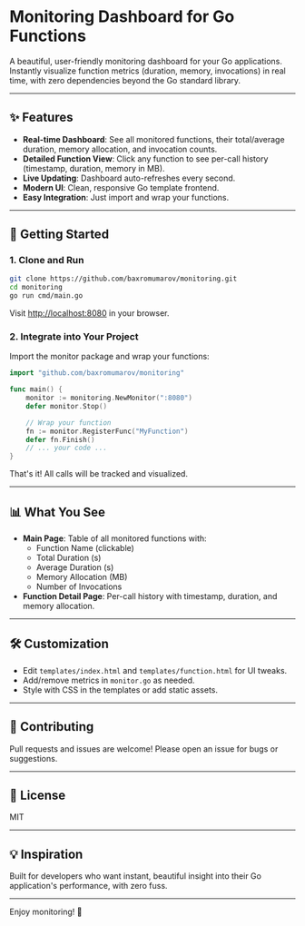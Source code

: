 # Monitoring Dashboard for Go Functions

A beautiful, user-friendly monitoring dashboard for your Go applications. Instantly visualize function metrics (duration, memory, invocations) in real time, with zero dependencies beyond the Go standard library.


---

## ✨ Features
- **Real-time Dashboard**: See all monitored functions, their total/average duration, memory allocation, and invocation counts.
- **Detailed Function View**: Click any function to see per-call history (timestamp, duration, memory in MB).
- **Live Updating**: Dashboard auto-refreshes every second.
- **Modern UI**: Clean, responsive Go template frontend.
- **Easy Integration**: Just import and wrap your functions.

---

## 🚀 Getting Started

### 1. Clone and Run
```bash
git clone https://github.com/baxromumarov/monitoring.git
cd monitoring
go run cmd/main.go
```

Visit [http://localhost:8080](http://localhost:8080) in your browser.

### 2. Integrate into Your Project

Import the monitor package and wrap your functions:
```go
import "github.com/baxromumarov/monitoring"

func main() {
    monitor := monitoring.NewMonitor(":8080")
    defer monitor.Stop()

    // Wrap your function
    fn := monitor.RegisterFunc("MyFunction")
    defer fn.Finish()
    // ... your code ...
}
```

That's it! All calls will be tracked and visualized.

---

## 📊 What You See
- **Main Page**: Table of all monitored functions with:
  - Function Name (clickable)
  - Total Duration (s)
  - Average Duration (s)
  - Memory Allocation (MB)
  - Number of Invocations
- **Function Detail Page**: Per-call history with timestamp, duration, and memory allocation.

---

## 🛠️ Customization
- Edit `templates/index.html` and `templates/function.html` for UI tweaks.
- Add/remove metrics in `monitor.go` as needed.
- Style with CSS in the templates or add static assets.

---

## 🤝 Contributing
Pull requests and issues are welcome! Please open an issue for bugs or suggestions.

---

## 📄 License
MIT

---

## 💡 Inspiration
Built for developers who want instant, beautiful insight into their Go application's performance, with zero fuss.

---

Enjoy monitoring! 🚀
